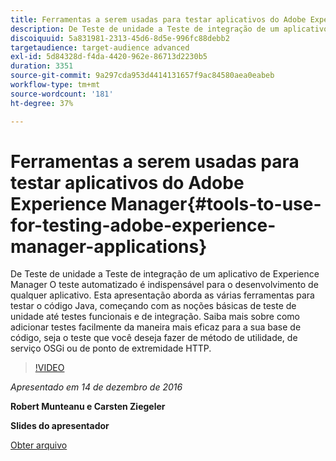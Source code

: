 ```yaml
---
title: Ferramentas a serem usadas para testar aplicativos do Adobe Experience Manager
description: De Teste de unidade a Teste de integração de um aplicativo de Experience Manager O teste automatizado é indispensável para o desenvolvimento de qualquer aplicativo. Esta apresentação aborda as várias ferramentas para testar o código Java, começando com as noções básicas de teste de unidade até testes funcionais e de integração. Saiba mais sobre como adicionar testes facilmente da maneira mais eficaz para a sua base de código, seja o teste que você deseja fazer de método de utilidade, de serviço OSGi ou de ponto de extremidade HTTP.
discoiquuid: 5a831981-2313-45d6-8d5e-996fc88debb2
targetaudience: target-audience advanced
exl-id: 5d84328d-f4da-4420-962e-86713d2230b5
duration: 3351
source-git-commit: 9a297cda953d4414131657f9ac84580aea0eabeb
workflow-type: tm+mt
source-wordcount: '181'
ht-degree: 37%

---
```


# Ferramentas a serem usadas para testar aplicativos do Adobe Experience Manager{#tools-to-use-for-testing-adobe-experience-manager-applications}

De Teste de unidade a Teste de integração de um aplicativo de Experience Manager O teste automatizado é indispensável para o desenvolvimento de qualquer aplicativo. Esta apresentação aborda as várias ferramentas para testar o código Java, começando com as noções básicas de teste de unidade até testes funcionais e de integração. Saiba mais sobre como adicionar testes facilmente da maneira mais eficaz para a sua base de código, seja o teste que você deseja fazer de método de utilidade, de serviço OSGi ou de ponto de extremidade HTTP.

>[!VIDEO](https://video.tv.adobe.com/v/19302/?quality=9)

*Apresentado em 14 de dezembro de 2016*

**Robert Munteanu e Carsten Ziegeler**

**Slides do apresentador**

[Obter arquivo](assets/aem-gems-tools-for-testing-12-14-16.pdf)
<!--
[Get back to the Overview](https://helpx.adobe.com/experience-manager/kt/eseminars/gems/aem-index.html)
-->

